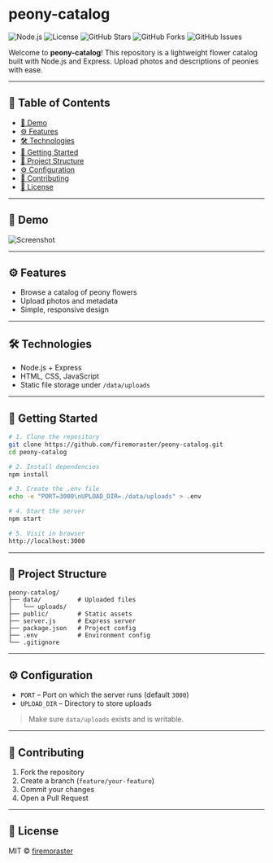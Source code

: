 # peony-catalog

![Node.js](https://img.shields.io/badge/Node.js-Express-green?style=for-the-badge&logo=node.js)
![License](https://img.shields.io/badge/License-MIT-blue?style=for-the-badge)
![GitHub Stars](https://img.shields.io/github/stars/firemoraster/peony-catalog?style=for-the-badge)
![GitHub Forks](https://img.shields.io/github/forks/firemoraster/peony-catalog?style=for-the-badge)
![GitHub Issues](https://img.shields.io/github/issues/firemoraster/peony-catalog?style=for-the-badge)

Welcome to **peony-catalog**! This repository is a lightweight flower catalog built with Node.js and Express. Upload photos and descriptions of peonies with ease.

---

## 📑 Table of Contents

- [🎨 Demo](#-demo)
- [⚙️ Features](#-features)
- [🛠 Technologies](#-technologies)
- [🚀 Getting Started](#-getting-started)
- [📁 Project Structure](#-project-structure)
- [⚙️ Configuration](#-configuration)
- [🤝 Contributing](#-contributing)
- [📄 License](#-license)

---

## 🎨 Demo

![Screenshot](./public/demo.png)

---

## ⚙️ Features

- Browse a catalog of peony flowers
- Upload photos and metadata
- Simple, responsive design

---

## 🛠 Technologies

- Node.js + Express
- HTML, CSS, JavaScript
- Static file storage under `/data/uploads`

---

## 🚀 Getting Started

```bash
# 1. Clone the repository
git clone https://github.com/firemoraster/peony-catalog.git
cd peony-catalog

# 2. Install dependencies
npm install

# 3. Create the .env file
echo -e "PORT=3000\nUPLOAD_DIR=./data/uploads" > .env

# 4. Start the server
npm start

# 5. Visit in browser
http://localhost:3000
```

---

## 📁 Project Structure

```
peony-catalog/
├── data/          # Uploaded files
│   └── uploads/
├── public/        # Static assets
├── server.js      # Express server
├── package.json   # Project config
├── .env           # Environment config
└── .gitignore
```

---

## ⚙️ Configuration

- `PORT` – Port on which the server runs (default `3000`)
- `UPLOAD_DIR` – Directory to store uploads

> Make sure `data/uploads` exists and is writable.

---

## 🤝 Contributing

1. Fork the repository
2. Create a branch (`feature/your-feature`)
3. Commit your changes
4. Open a Pull Request

---

## 📄 License

MIT © [firemoraster](https://github.com/firemoraster)
